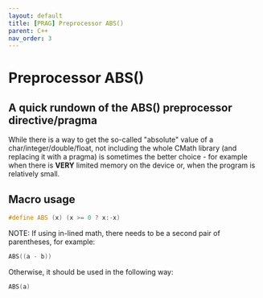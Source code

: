 ```yaml
---
layout: default
title: [PRAG] Preprocessor ABS()
parent: C++
nav_order: 3
---
```


# Preprocessor ABS()

## A quick rundown of the ABS() preprocessor directive/pragma

While there is a way to get the so-called "absolute" value of a char/integer/double/float, not including the whole CMath library (and replacing it with a pragma) is sometimes the better choice - for example when there is **VERY** limited memory on the device or, when the program is relatively small. 

## Macro usage
```cpp
#define ABS (x) (x >= 0 ? x:-x)
```

NOTE: If using in-lined math, there needs to be a second pair of parentheses, for example:
```cpp
ABS((a - b))
```

Otherwise, it should be used in the following way:
```cpp
ABS(a)
```